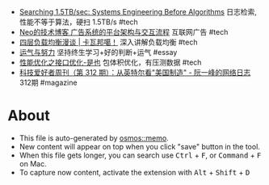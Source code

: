 - [Searching 1.5TB/sec: Systems Engineering Before Algorithms](https://www.dataset.com/blog/systems-engineering-before-algorithms/) 日志检索,性能不等于算法，硬扫 1.5TB/s #tech
- [Neo的技术博客 广告系统的平台架构与交互流程](http://neoremind.com/2020/01/ad_system_architecture/) 互联网广告 #tech
- [四层负载均衡漫谈 | 卡瓦邦噶！](https://www.kawabangga.com/posts/5301) 深入讲解负载均衡 #tech
- [运气与努力](https://1byte.io/articles/luck/) 坚持终生学习+好的判断+运气 #essay
- [性能优化之接口优化-是也](https://tech.taobao.org/news/ksm9l4) 包体积优化，有压测数据 #tech
- [科技爱好者周刊（第 312 期）：从英特尔看"美国制造" - 阮一峰的网络日志](https://www.ruanyifeng.com/blog/2024/08/weekly-issue-312.html) 312期 #magazine

# About

- This file is auto-generated by [osmos::memo](https://github.com/osmoscraft/osmosmemo).
- New content will appear on top when you click "save" button in the tool.
- When this file gets longer, you can search use <kbd>Ctrl</kbd> + <kbd>F</kbd>, or <kbd>Command</kbd> + <kbd>F</kbd> on Mac.
- To capture now content, activate the extension with <kbd>Alt</kbd> + <kbd>Shift</kbd> + <kbd>D</kbd>

